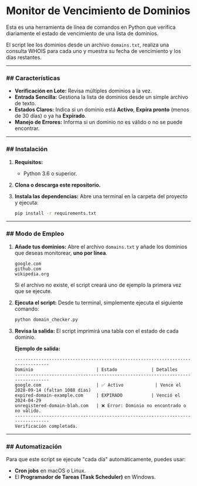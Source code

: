 # Monitor de Vencimiento de Dominios

Esta es una herramienta de línea de comandos en Python que verifica diariamente el estado de vencimiento de una lista de dominios.

El script lee los dominios desde un archivo `domains.txt`, realiza una consulta WHOIS para cada uno y muestra su fecha de vencimiento y los días restantes.

---
### ## Características

-   **Verificación en Lote:** Revisa múltiples dominios a la vez.
-   **Entrada Sencilla:** Gestiona la lista de dominios desde un simple archivo de texto.
-   **Estados Claros:** Indica si un dominio está **Activo**, **Expira pronto** (menos de 30 días) o ya ha **Expirado**.
-   **Manejo de Errores:** Informa si un dominio no es válido o no se puede encontrar.

---
### ## Instalación

1.  **Requisitos:**
    -   Python 3.6 o superior.

2.  **Clona o descarga este repositorio.**

3.  **Instala las dependencias:**
    Abre una terminal en la carpeta del proyecto y ejecuta:
    ```bash
    pip install -r requirements.txt
    ```

---
### ## Modo de Empleo

1.  **Añade tus dominios:**
    Abre el archivo `domains.txt` y añade los dominios que deseas monitorear, **uno por línea**.
    ```
    google.com
    github.com
    wikipedia.org
    ```
    Si el archivo no existe, el script creará uno de ejemplo la primera vez que se ejecute.

2.  **Ejecuta el script:**
    Desde tu terminal, simplemente ejecuta el siguiente comando:
    ```bash
    python domain_checker.py
    ```

3.  **Revisa la salida:**
    El script imprimirá una tabla con el estado de cada dominio.

    **Ejemplo de salida:**
    ```
    --------------------------------------------------------------------------------
    Dominio                        | Estado             | Detalles
    --------------------------------------------------------------------------------
    google.com                     | ✅ Activo            | Vence el 2028-09-14 (faltan 1088 días)
    expired-domain-example.com     | EXPIRADO           | Venció el 2024-04-29
    unregistered-domain-blah.com   | ❌ Error: Dominio no encontrado o no válido.
    --------------------------------------------------------------------------------
    Verificación completada.
    ```

---
### ## Automatización

Para que este script se ejecute "cada día" automáticamente, puedes usar:
-   **Cron jobs** en macOS o Linux.
-   El **Programador de Tareas (Task Scheduler)** en Windows.